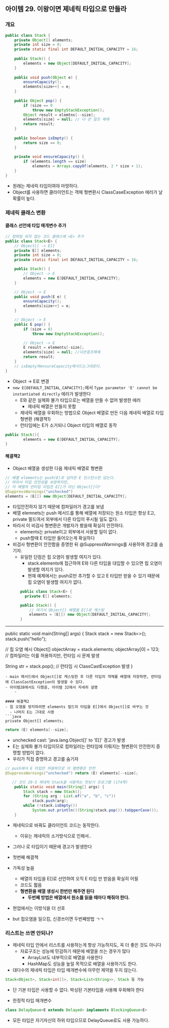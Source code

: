 ## 아이템 29. 이왕이면 제네릭 타입으로 만들라

### 개요
```java
public class Stack {
    private Object[] elements;
    private int size = 0;
    private static final int DEFAULT_INITIAL_CAPACITY = 16;
    
    public Stack() {
        elements = new Object[DEFAULT_INITIAL_CAPACITY];
    }
    
    public void push(Object e) {
        ensureCapacity();
        elements[size++] = e;
    }
    
    public Object pop() {
        if (size == 0
            throw new EmptyStackException();
        Object result = elemtns[--size];
        elements[size] = null; // 다 쓴 참조 해제
        return result;
    }
    
    public boolean isEmpty() {
        return size == 0;
    }
    
    private void ensureCapacity() {
        if (elements.length == size)
            elements = Arrays.copyOf(elements, 2 * size + 1);
    }
}
```
- 원래는 제네릭 타입이여야 마땅하다.
- Object를 사용하면 클라이언트는 객체 형변환시 ClassCaseException 에러가 날 확률이 높다.

### 제네릭 클래스 변환

#### 클래스 선언에 타입 매개변수 추가
```java
// 컴파일 되지 않는 코드 클래스에 <E> 추가 
public class Stack<E> {
    // Object[] -> E[]
    private E[] elements;
    private int size = 0;
    private static final int DEFAULT_INITIAL_CAPACITY = 16;

    public Stack() {
        // Object -> E
        elements = new E[DEFAULT_INITIAL_CAPACITY];
    }

    // Object -> E
    public void push(E e) {
        ensureCapacity();
        elements[size++] = e;
    }

    // Object -> E
    public E pop() {
        if (size = 0)
            throw new EmptyStackException();

        // Object -> E
        E result = elements[-size];
        elements[size] = null; //다쓴참조해제 
        return result;
    }
    // isEmpty와ensureCapacity메서드는그대로다. 
}
```
- Object → E로 변경
- `new E[DEFAULT_INITIAL_CAPACITY];`에서 `Type parameter 'E' cannot be instantiated directly` 에러가 발생한다
  - E와 같은 실체화 불가 타입으로는 배열을 만들 수 없어 발생한 에러
    - 제네릭 배열은 만들지 못함
  - 제네릭 배열을 우회하는 방법으로 Object 배열로 만든 다음 제네릭 배열로 타입 형변환 (해결책1)
  - 런타임에는 E가 소거되니 Object 타입의 배열로 동작
```java
public Stack(){
		elements = new E[DEFAULT_INITIAL_CAPACITY];
}
```

#### 해결책2
- Object 배열을 생성한 다음 제네릭 배열로 형변환
```java
// 배열 elements는 push(E)로 넘어온 E 인스턴스만 담는다.
// 따라서 타입 안전성을 보장하지만,
// 이 배열의 런타임 타입은 E[]가 아닌 Object[]다!
@SuppressWarnings("unchecked")
elements = (E[]) new Object[DEFAULT_INITIAL_CAPACITY];
```
- 타입안전하지 않기 때문에 컴파일러가 경고를 보냄
- 배열 elemnets는 push 메서드를 통해 배열에 저장되는 원소 타입은 항상 E고, private 필드여서 외부에서 다른 타입이 푸시될 일도 없다.
- 따라서 이 비검사 형변환은 개발자가 봤을때 확실히 안전하다.
    - elements는 private이고 외부에서 사용할 일이 없다.
    - push할때 E 타입만 들어오는게 확실하다
- 비검사 형변환이 안전함을 증명한 뒤 @SuppressWarnings를 사용하여 경고를 숨기자.
  - 유일한 단점은 힙 오염이 발생할 여지가 있다.
    - stack.elements에 접근하여 E와 다른 타입을 대입할 수 있으면 힙 오염이 발생할 여지가 있다.
    - 현재 예제에서는 push로만 추가할 수 있고 E 타입만 받을 수 있기 때문에 힙 오염이 발생할 여지가 없다. 
    ```java
    public class Stack<E> {
      private E[] elements;
    
    public Stack() {
        // 여기서 Object[] 배열을 E[]로 캐스팅
        elements = (E[]) new Object[DEFAULT_INITIAL_CAPACITY];
    }
----------------------------------------
  public static void main(String[] args) {
  Stack<String> stack = new Stack<>();
  stack.push("hello");

  // 힙 오염 예시
  Object[] objectArray = stack.elements;
  objectArray[0] = 123; // 컴파일러는 이를 허용하지만, 런타임 시 문제 발생

  String str = stack.pop(); // 런타임 시 ClassCastException 발생
    }
  ```
  - main 메서드에서 Object[]로 캐스팅한 후 다른 타입의 객체를 배열에 저장하면, 런타임에 ClassCastException이 발생할 수 있다.
  - 아이템28에서도 다뤘음, 아이템 32에서 자세히 설명
      - 

#### 해결책2
- 힙 오염을 방지하려면 elements 필드의 타입을 E[]에서 Object[]로 바꾸는 것
    - 나머지 E는 그대로 사용
```java
private Object[] elements;
```

```java
return (E) elements[--size];
```
- unchecked cast: 'java.lang.Object[]' to 'E[]' 경고가 발생
- E는 실체화 불가 타입이므로 컴파일러는 런타임에 이뤄지는 형변환이 안전한지 증명할 방법이 없다.
- 우리가 직접 증명하고 경고를 숨기자
```java
// push에서 E 타입만 허용하므로 이 형변환은 안전
@SuppressWarnings("unchecked") return (E) elements[--size];
```

```java
   // 코드 29-5 제네릭 Stack을 사용하는 맛보기 프로그램 (174쪽)
    public static void main(String[] args) {
        Stack stack = new Stack();
        for (String arg : List.of("a", "b", "c"))
            stack.push(arg);
        while (!stack.isEmpty())
            System.out.println(((String)stack.pop()).toUpperCase());
    }
```
- 제네릭으로 바꿔도 클라이언트 코드는 동작한다.
  - 이유는 제네릭의 소거방식으로 인해서..
- 그러나 로 타입이기 때문에 경고가 발생한다

- 첫번째 해결책
- 가독성 높음
  - 배열의 타입을 E[]로 선언하여 오직 E 타입 만 받음을 확실히 어필
  - 코드도 짧음
  - **형변환을 배열 생성시 한번만 해주면 된다**
    - **두번째 방법은 배열에서 원소를 읽을 때마다 해줘야 한다.**
- 현업에서는 이방식을 더 선호
- but 힙오염을 일으킴, 신경쓰이면 두번째방법 ㄱㄱ

### 리스트는 쓰면 안되나?
- 제네릭 타입 안에서 리스트를 사용하는게 항상 가능하지도, 꼭 더 좋은 것도 아니다
    - 자료구조는 성능에 민감하기 때문에 배열을 쓰는 경우가 많다 
      - ArrayList도 내부적으로 배열을 사용한다
      - HashMap도 성능을 높일 목적으로 배열을 사용하기도 한다.
- 대다수의 제네릭 타입은 타입 매개변수에 아무런 제약을 두지 않는다. 
```java
Stack<Object>, Stack<int[]>, Stack<List<String>>, Stack 등 가능
```
- 단 기본 타입은 사용할 수 없다. 박싱된 기본타입을 사용해 우회해야 한다

- 한정적 타입 매개변수
```java
class DelayQueue<E extends Delayed> implements BlockingQueue<E>
```
- 모든 타입은 자기자신의 하위 타입으므로 DelayQueue<Delayed>로도 사용 가능하다.